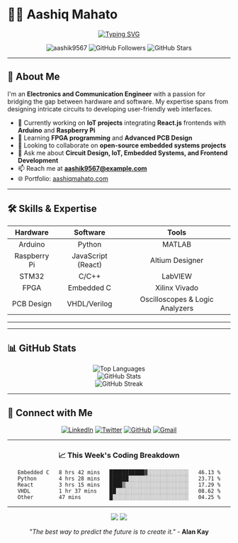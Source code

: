 # 👨‍💻 Aashiq Mahato

<div align="center">
  
[![Typing SVG](https://readme-typing-svg.demolab.com?font=Fira+Code&size=24&duration=3000&pause=1000&color=37B6F7&center=true&vCenter=true&width=435&lines=Electronics+Engineer;IoT+Enthusiast;Frontend+Developer;Embedded+Systems+Expert)](https://git.io/typing-svg)

</div>

<p align="center">
  <img src="https://komarev.com/ghpvc/?username=aashik9567&label=Profile%20views&color=0e75b6&style=for-the-badge" alt="aashik9567" />
  <img src="https://img.shields.io/github/followers/aashik9567?label=Followers&style=for-the-badge" alt="GitHub Followers" />
  <img src="https://img.shields.io/github/stars/aashik9567?label=Stars&style=for-the-badge" alt="GitHub Stars" />
</p>

---

## 🚀 About Me

I'm an **Electronics and Communication Engineer** with a passion for bridging the gap between hardware and software. My expertise spans from designing intricate circuits to developing user-friendly web interfaces.

- 🔭 Currently working on **IoT projects** integrating **React.js** frontends with **Arduino** and **Raspberry Pi**
- 🌱 Learning **FPGA programming** and **Advanced PCB Design**
- 👯 Looking to collaborate on **open-source embedded systems projects**
- 💬 Ask me about **Circuit Design, IoT, Embedded Systems, and Frontend Development**
- 📫 Reach me at **aashik9567@example.com**
- 🌐 Portfolio: [aashiqmahato.com](https://aashiqmahato.com)

---

## 🛠️ Skills & Expertise

<div align="center">

| Hardware | Software | Tools |
|:--------:|:--------:|:-----:|
| Arduino | Python | MATLAB |
| Raspberry Pi | JavaScript (React) | Altium Designer |
| STM32 | C/C++ | LabVIEW |
| FPGA | Embedded C | Xilinx Vivado |
| PCB Design | VHDL/Verilog | Oscilloscopes & Logic Analyzers |

</div>

---

---

## 📊 GitHub Stats

<div align="center">
  <img src="https://github-readme-stats.vercel.app/api/top-langs?username=aashik9567&show_icons=true&locale=en&layout=compact&theme=radical" alt="Top Languages" />
</div>

<div align="center">
  <img src="https://github-readme-stats.vercel.app/api?username=aashik9567&show_icons=true&locale=en&theme=radical" alt="GitHub Stats" />
</div>

<div align="center">
  <img src="https://github-readme-streak-stats.herokuapp.com/?user=aashik9567&theme=radical" alt="GitHub Streak" />
</div>

---

## 🔗 Connect with Me

<div align="center">
  
[![LinkedIn](https://img.shields.io/badge/LinkedIn-0077B5?style=for-the-badge&logo=linkedin&logoColor=white)](https://linkedin.com/in/your-profile)
[![Twitter](https://img.shields.io/badge/Twitter-1DA1F2?style=for-the-badge&logo=twitter&logoColor=white)](https://twitter.com/your-profile)
[![GitHub](https://img.shields.io/badge/GitHub-100000?style=for-the-badge&logo=github&logoColor=white)](https://github.com/aashik9567)
[![Gmail](https://img.shields.io/badge/Gmail-D14836?style=for-the-badge&logo=gmail&logoColor=white)](mailto:aashik9567@example.com)

</div>

---

<div align="center">
  
### 📈 This Week's Coding Breakdown

<!--START_SECTION:waka-->
```text
Embedded C   8 hrs 42 mins   ███████████▓░░░░░░░░░░░░░   46.13 %
Python       4 hrs 28 mins   ██████░░░░░░░░░░░░░░░░░░░   23.71 %
React        3 hrs 15 mins   ████▒░░░░░░░░░░░░░░░░░░░░   17.29 %
VHDL         1 hr 37 mins    ██░░░░░░░░░░░░░░░░░░░░░░░   08.62 %
Other        47 mins         █░░░░░░░░░░░░░░░░░░░░░░░░   04.25 %
```
<!--END_SECTION:waka-->

</div>

---

<div align="center">
  <img src="https://forthebadge.com/images/badges/built-with-love.svg" />
  <img src="https://forthebadge.com/images/badges/powered-by-coffee.svg" />
</div>

<p align="center">
  <i>"The best way to predict the future is to create it."</i> - <b>Alan Kay</b>
</p>

